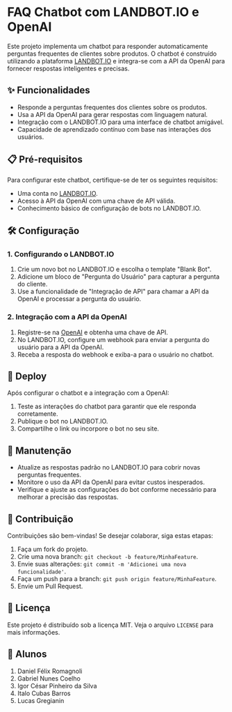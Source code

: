 # FAQ Chatbot com LANDBOT.IO e OpenAI

Este projeto implementa um chatbot para responder automaticamente perguntas frequentes de clientes sobre produtos. O chatbot é construído utilizando a plataforma [LANDBOT.IO](https://landbot.io) e integra-se com a API da OpenAI para fornecer respostas inteligentes e precisas.

## ✨ **Funcionalidades**

- Responde a perguntas frequentes dos clientes sobre os produtos.
- Usa a API da OpenAI para gerar respostas com linguagem natural.
- Integração com o LANDBOT.IO para uma interface de chatbot amigável.
- Capacidade de aprendizado contínuo com base nas interações dos usuários.

## 📋 **Pré-requisitos**

Para configurar este chatbot, certifique-se de ter os seguintes requisitos:

- Uma conta no [LANDBOT.IO](https://landbot.io).
- Acesso à API da OpenAI com uma chave de API válida.
- Conhecimento básico de configuração de bots no LANDBOT.IO.

## 🛠️ **Configuração**

### **1. Configurando o LANDBOT.IO**

1. Crie um novo bot no LANDBOT.IO e escolha o template "Blank Bot".
2. Adicione um bloco de "Pergunta do Usuário" para capturar a pergunta do cliente.
3. Use a funcionalidade de "Integração de API" para chamar a API da OpenAI e processar a pergunta do usuário.

### **2. Integração com a API da OpenAI**

1. Registre-se na [OpenAI](https://beta.openai.com/signup/) e obtenha uma chave de API.
2. No LANDBOT.IO, configure um webhook para enviar a pergunta do usuário para a API da OpenAI.
3. Receba a resposta do webhook e exiba-a para o usuário no chatbot.



## 🚀 **Deploy**

Após configurar o chatbot e a integração com a OpenAI:

1. Teste as interações do chatbot para garantir que ele responda corretamente.
2. Publique o bot no LANDBOT.IO.
3. Compartilhe o link ou incorpore o bot no seu site.

## 🔧 **Manutenção**

- Atualize as respostas padrão no LANDBOT.IO para cobrir novas perguntas frequentes.
- Monitore o uso da API da OpenAI para evitar custos inesperados.
- Verifique e ajuste as configurações do bot conforme necessário para melhorar a precisão das respostas.

## 🤝 **Contribuição**

Contribuições são bem-vindas! Se desejar colaborar, siga estas etapas:

1. Faça um fork do projeto.
2. Crie uma nova branch: `git checkout -b feature/MinhaFeature`.
3. Envie suas alterações: `git commit -m 'Adicionei uma nova funcionalidade'`.
4. Faça um push para a branch: `git push origin feature/MinhaFeature`.
5. Envie um Pull Request.

## 📄 **Licença**

Este projeto é distribuído sob a licença MIT. Veja o arquivo `LICENSE` para mais informações.

## 📄 **Alunos**
1. Daniel Félix Romagnoli
2. Gabriel Nunes Coelho
3. Igor César Pinheiro da Silva
4. Italo Cubas Barros
5. Lucas Gregianin

